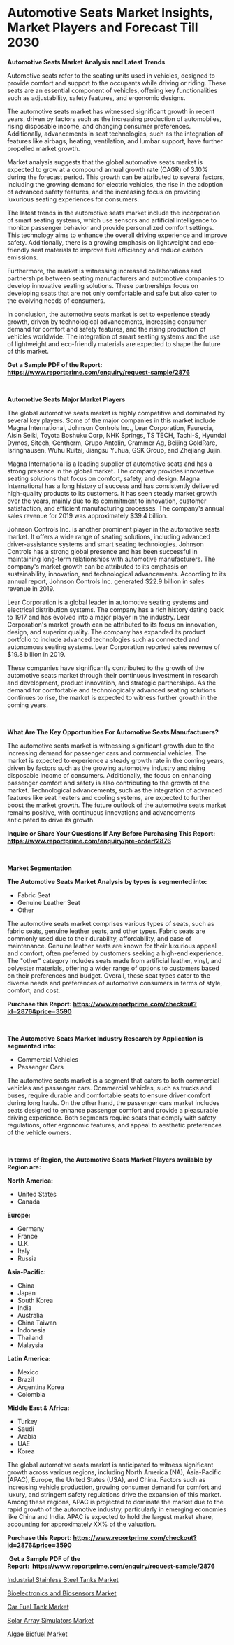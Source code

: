 <p><h1>Automotive Seats Market Insights, Market Players and Forecast Till 2030</h1></p><p><strong>Automotive Seats Market Analysis and Latest Trends</strong></p>
<p><p>Automotive seats refer to the seating units used in vehicles, designed to provide comfort and support to the occupants while driving or riding. These seats are an essential component of vehicles, offering key functionalities such as adjustability, safety features, and ergonomic designs.</p><p>The automotive seats market has witnessed significant growth in recent years, driven by factors such as the increasing production of automobiles, rising disposable income, and changing consumer preferences. Additionally, advancements in seat technologies, such as the integration of features like airbags, heating, ventilation, and lumbar support, have further propelled market growth.</p><p>Market analysis suggests that the global automotive seats market is expected to grow at a compound annual growth rate (CAGR) of 3.10% during the forecast period. This growth can be attributed to several factors, including the growing demand for electric vehicles, the rise in the adoption of advanced safety features, and the increasing focus on providing luxurious seating experiences for consumers.</p><p>The latest trends in the automotive seats market include the incorporation of smart seating systems, which use sensors and artificial intelligence to monitor passenger behavior and provide personalized comfort settings. This technology aims to enhance the overall driving experience and improve safety. Additionally, there is a growing emphasis on lightweight and eco-friendly seat materials to improve fuel efficiency and reduce carbon emissions.</p><p>Furthermore, the market is witnessing increased collaborations and partnerships between seating manufacturers and automotive companies to develop innovative seating solutions. These partnerships focus on developing seats that are not only comfortable and safe but also cater to the evolving needs of consumers.</p><p>In conclusion, the automotive seats market is set to experience steady growth, driven by technological advancements, increasing consumer demand for comfort and safety features, and the rising production of vehicles worldwide. The integration of smart seating systems and the use of lightweight and eco-friendly materials are expected to shape the future of this market.</p></p>
<p><strong>Get a Sample PDF of the Report:&nbsp; <a href="https://www.reportprime.com/enquiry/request-sample/2876">https://www.reportprime.com/enquiry/request-sample/2876</a></strong></p>
<p>&nbsp;</p>
<p><strong>Automotive Seats Major Market Players</strong></p>
<p><p>The global automotive seats market is highly competitive and dominated by several key players. Some of the major companies in this market include Magna International, Johnson Controls Inc., Lear Corporation, Faurecia, Aisin Seiki, Toyota Boshuku Corp, NHK Springs, TS TECH, Tachi-S, Hyundai Dymos, Sitech, Gentherm, Grupo Antolin, Grammer Ag, Beijing GoldRare, Isringhausen, Wuhu Ruitai, Jiangsu Yuhua, GSK Group, and Zhejiang Jujin.</p><p>Magna International is a leading supplier of automotive seats and has a strong presence in the global market. The company provides innovative seating solutions that focus on comfort, safety, and design. Magna International has a long history of success and has consistently delivered high-quality products to its customers. It has seen steady market growth over the years, mainly due to its commitment to innovation, customer satisfaction, and efficient manufacturing processes. The company's annual sales revenue for 2019 was approximately $39.4 billion.</p><p>Johnson Controls Inc. is another prominent player in the automotive seats market. It offers a wide range of seating solutions, including advanced driver-assistance systems and smart seating technologies. Johnson Controls has a strong global presence and has been successful in maintaining long-term relationships with automotive manufacturers. The company's market growth can be attributed to its emphasis on sustainability, innovation, and technological advancements. According to its annual report, Johnson Controls Inc. generated $22.9 billion in sales revenue in 2019.</p><p>Lear Corporation is a global leader in automotive seating systems and electrical distribution systems. The company has a rich history dating back to 1917 and has evolved into a major player in the industry. Lear Corporation's market growth can be attributed to its focus on innovation, design, and superior quality. The company has expanded its product portfolio to include advanced technologies such as connected and autonomous seating systems. Lear Corporation reported sales revenue of $19.8 billion in 2019.</p><p>These companies have significantly contributed to the growth of the automotive seats market through their continuous investment in research and development, product innovation, and strategic partnerships. As the demand for comfortable and technologically advanced seating solutions continues to rise, the market is expected to witness further growth in the coming years.</p></p>
<p>&nbsp;</p>
<p><strong>What Are The Key Opportunities For Automotive Seats Manufacturers?</strong></p>
<p><p>The automotive seats market is witnessing significant growth due to the increasing demand for passenger cars and commercial vehicles. The market is expected to experience a steady growth rate in the coming years, driven by factors such as the growing automotive industry and rising disposable income of consumers. Additionally, the focus on enhancing passenger comfort and safety is also contributing to the growth of the market. Technological advancements, such as the integration of advanced features like seat heaters and cooling systems, are expected to further boost the market growth. The future outlook of the automotive seats market remains positive, with continuous innovations and advancements anticipated to drive its growth.</p></p>
<p><strong>Inquire or Share Your Questions If Any Before Purchasing This Report: <a href="https://www.reportprime.com/enquiry/pre-order/2876">https://www.reportprime.com/enquiry/pre-order/2876</a></strong></p>
<p>&nbsp;</p>
<p><strong>Market Segmentation</strong></p>
<p><strong>The Automotive Seats Market Analysis by types is segmented into:</strong></p>
<p><ul><li>Fabric Seat</li><li>Genuine Leather Seat</li><li>Other</li></ul></p>
<p><p>The automotive seats market comprises various types of seats, such as fabric seats, genuine leather seats, and other types. Fabric seats are commonly used due to their durability, affordability, and ease of maintenance. Genuine leather seats are known for their luxurious appeal and comfort, often preferred by customers seeking a high-end experience. The "other" category includes seats made from artificial leather, vinyl, and polyester materials, offering a wider range of options to customers based on their preferences and budget. Overall, these seat types cater to the diverse needs and preferences of automotive consumers in terms of style, comfort, and cost.</p></p>
<p><strong>Purchase this Report:&nbsp;<a href="https://www.reportprime.com/checkout?id=2876&price=3590">https://www.reportprime.com/checkout?id=2876&price=3590</a></strong></p>
<p>&nbsp;</p>
<p><strong>The Automotive Seats Market Industry Research by Application is segmented into:</strong></p>
<p><ul><li>Commercial Vehicles</li><li>Passenger Cars</li></ul></p>
<p><p>The automotive seats market is a segment that caters to both commercial vehicles and passenger cars. Commercial vehicles, such as trucks and buses, require durable and comfortable seats to ensure driver comfort during long hauls. On the other hand, the passenger cars market includes seats designed to enhance passenger comfort and provide a pleasurable driving experience. Both segments require seats that comply with safety regulations, offer ergonomic features, and appeal to aesthetic preferences of the vehicle owners.</p></p>
<p>&nbsp;</p>
<p><strong>In terms of Region, the Automotive Seats Market Players available by Region are:</strong></p>
<p>
    <p> <strong> North America: </strong>
        <ul>
            <li>United States</li>
            <li>Canada</li>
        </ul>
        </p> 
    <p> <strong> Europe: </strong>
        <ul>
            <li>Germany</li>
            <li>France</li>
            <li>U.K.</li>
            <li>Italy</li>
            <li>Russia</li>
        </ul>
        </p> 
    <p> <strong> Asia-Pacific: </strong>
        <ul>
            <li>China</li>
            <li>Japan</li>
            <li>South Korea</li>
            <li>India</li>
            <li>Australia</li>
            <li>China Taiwan</li>
            <li>Indonesia</li>
            <li>Thailand</li>
            <li>Malaysia</li>
        </ul>
        </p> 
    <p> <strong> Latin America: </strong>
        <ul>
            <li>Mexico</li>
            <li>Brazil</li>
            <li>Argentina Korea</li>
            <li>Colombia</li>
        </ul>
        </p> 
    <p> <strong> Middle East & Africa: </strong>
        <ul>
            <li>Turkey</li>
            <li>Saudi</li>
            <li>Arabia</li>
            <li>UAE</li>
            <li>Korea</li>
        </ul>
    </p>
    </p>
<p><p>The global automotive seats market is anticipated to witness significant growth across various regions, including North America (NA), Asia-Pacific (APAC), Europe, the United States (USA), and China. Factors such as increasing vehicle production, growing consumer demand for comfort and luxury, and stringent safety regulations drive the expansion of this market. Among these regions, APAC is projected to dominate the market due to the rapid growth of the automotive industry, particularly in emerging economies like China and India. APAC is expected to hold the largest market share, accounting for approximately XX% of the valuation.</p></p>
<p><strong>Purchase this Report: <a href="https://www.reportprime.com/checkout?id=2876&price=3590">https://www.reportprime.com/checkout?id=2876&price=3590</a></strong></p>
<p>&nbsp;<strong>Get a Sample PDF of the Report:&nbsp;&nbsp;<a href="https://www.reportprime.com/enquiry/request-sample/2876">https://www.reportprime.com/enquiry/request-sample/2876</a></strong></p>
<p><strong></strong></p>
<p><p><a href="https://www.linkedin.com/pulse/industrial-stainless-steel-tanks-market-challenges-opportunities-lhqze/">Industrial Stainless Steel Tanks Market</a></p><p><a href="https://medium.com/@marcoslemke2023/bioelectronics-and-biosensors-market-insights-into-market-cagr-market-trends-and-growth-c2b151015789">Bioelectronics and Biosensors Market</a></p><p><a href="https://github.com/rahu1501/Market-Research-Report-List-1/blob/main/car-fuel-tank-market.md">Car Fuel Tank Market</a></p><p><a href="https://www.linkedin.com/pulse/solar-array-simulators-market-size-growth-forecast-from-2023-ypuwe/">Solar Array Simulators Market</a></p><p><a href="https://medium.com/@carolynfuller1997/algae-biofuel-market-share-evolution-and-market-growth-trends-2023-2030-23f2a0ed86f1">Algae Biofuel Market</a></p></p>